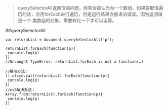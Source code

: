 
>querySelectorAll返回值的问题，经常会被认为为一个数组，如果要取值遍历的话，会用forEach进行遍历，但是运行结果会报语法错误。因为返回值是一个
类数组的对象，需要转化一下才可以运算。

##querySelectorAll
```
var returnList = document.querySelectorAll('p');

returnList.forEach(function(p){
 console.log(p)
})
//Uncaught TypeError: returnList.forEach is not a function(…)

//解决办法：
[].slice.call(returnList).forEach(function(p){
 console.log(p)
})
//es6解决办法：
Array.from(returnList).forEach(function(p){
 console.log(p)
})

```

